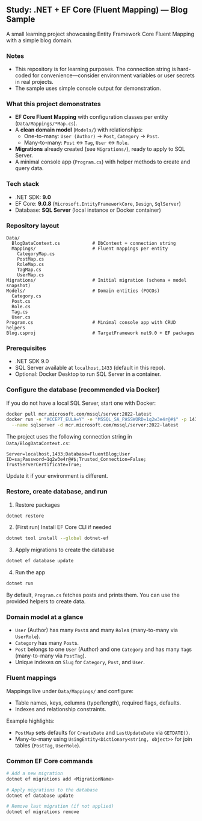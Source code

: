 ## Study: .NET + EF Core (Fluent Mapping) — Blog Sample

A small learning project showcasing Entity Framework Core Fluent Mapping with a simple blog domain.

### Notes
- This repository is for learning purposes. The connection string is hard-coded for convenience—consider environment variables or user secrets in real projects.
- The sample uses simple console output for demonstration.

### What this project demonstrates
- **EF Core Fluent Mapping** with configuration classes per entity (`Data/Mappings/*Map.cs`).
- A **clean domain model** (`Models/`) with relationships:
  - One-to-many: `User (Author)` → `Post`, `Category` → `Post`.
  - Many-to-many: `Post` ↔ `Tag`, `User` ↔ `Role`.
- **Migrations** already created (see `Migrations/`), ready to apply to SQL Server.
- A minimal console app (`Program.cs`) with helper methods to create and query data.

### Tech stack
- .NET SDK: **9.0**
- EF Core: **9.0.8** (`Microsoft.EntityFrameworkCore`, `Design`, `SqlServer`)
- Database: **SQL Server** (local instance or Docker container)

### Repository layout
```
Data/
  BlogDataContext.cs            # DbContext + connection string
  Mappings/                     # Fluent mappings per entity
    CategoryMap.cs
    PostMap.cs
    RoleMap.cs
    TagMap.cs
    UserMap.cs
Migrations/                     # Initial migration (schema + model snapshot)
Models/                         # Domain entities (POCOs)
  Category.cs
  Post.cs
  Role.cs
  Tag.cs
  User.cs
Program.cs                      # Minimal console app with CRUD helpers
Blog.csproj                     # TargetFramework net9.0 + EF packages
```

### Prerequisites
- .NET SDK 9.0
- SQL Server available at `localhost,1433` (default in this repo).
- Optional: Docker Desktop to run SQL Server in a container.

### Configure the database (recommended via Docker)
If you do not have a local SQL Server, start one with Docker:

```bash
docker pull mcr.microsoft.com/mssql/server:2022-latest
docker run -e "ACCEPT_EULA=Y" -e "MSSQL_SA_PASSWORD=1q2w3e4r@#$" -p 1433:1433 \
  --name sqlserver -d mcr.microsoft.com/mssql/server:2022-latest
```

The project uses the following connection string in `Data/BlogDataContext.cs`:
```
Server=localhost,1433;Database=FluentBlog;User ID=sa;Password=1q2w3e4r@#$;Trusted_Connection=False; TrustServerCertificate=True;
```
Update it if your environment is different.

### Restore, create database, and run
1) Restore packages
```bash
dotnet restore
```

2) (First run) Install EF Core CLI if needed
```bash
dotnet tool install --global dotnet-ef
```

3) Apply migrations to create the database
```bash
dotnet ef database update
```

4) Run the app
```bash
dotnet run
```

By default, `Program.cs` fetches posts and prints them. You can use the provided helpers to create data.

### Domain model at a glance
- `User` (Author) has many `Post`s and many `Role`s (many-to-many via `UserRole`).
- `Category` has many `Post`s.
- `Post` belongs to one `User` (Author) and one `Category` and has many `Tag`s (many-to-many via `PostTag`).
- Unique indexes on `Slug` for `Category`, `Post`, and `User`.

### Fluent mappings
Mappings live under `Data/Mappings/` and configure:
- Table names, keys, columns (type/length), required flags, defaults.
- Indexes and relationship constraints.

Example highlights:
- `PostMap` sets defaults for `CreateDate` and `LastUpdateDate` via `GETDATE()`.
- Many-to-many using `UsingEntity<Dictionary<string, object>>` for join tables (`PostTag`, `UserRole`).

### Common EF Core commands
```bash
# Add a new migration
dotnet ef migrations add <MigrationName>

# Apply migrations to the database
dotnet ef database update

# Remove last migration (if not applied)
dotnet ef migrations remove
```